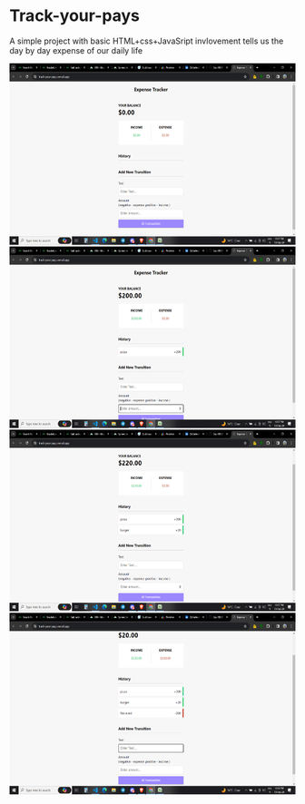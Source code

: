 # Track-your-pays
A simple project with basic HTML+css+JavaSript invlovement tells us the day by day expense of our daily life

<img src="/image/img1.png" width="1200" height="320">
<img src="/image/img2.png" width="1200" height="320">
<img src="/image/img3.png" width="1200" height="320">
<img src="/image/img4.png" width="1200" height="320">

